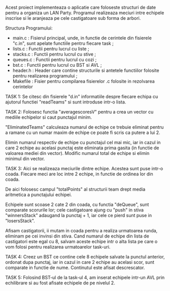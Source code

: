 Acest proiect implementeaza o aplicatie care foloseste structuri de date pentru a organiza un LAN Party. Programul realizeaza meciuri intre echipele inscrise si le aranjeaza pe cele castigatoare sub forma de arbori.


Structura Programului:

- main.c : Fisierul principal, unde, in functie de cerintele din fisierele "c.in", sunt apelate functiile pentru fiecare task ;
- lists.c : Functii pentru lucrul cu liste ;
- stacks.c : Functii pentru lucrul cu stive ;
- queues.c : Functii pentru lucrul cu cozi ;
- bst.c : Functii pentru lucrul cu BST si AVL ;
- header.h : Header care contine structurile si antetele functiilor folosite pentru realizarea programului ;
- Makefile : Fisier pentru compilarea fisierelor .c folosite in rezolvarea cerintelor

TASK 1:
Se citesc din fisierele "d.in" informatiile despre fiecare echipa cu ajutorul functiei "readTeams" si sunt introduse intr-o lista.


TASK 2:
Folosesc functia "averagescoresV" pentru a crea un vector cu mediile echipelor si caut punctajul minim.

"EliminatedTeams" calculeaza numarul de echipe ce trebuie eliminat pentru a ramane cu un numar maxim de echipe ce poate fi scris ca putere a lui 2.

Elimin numarul respectiv de echipe cu punctajul cel mai mic, iar in cazul in care 2 echipe au acelasi punctaj este eliminata prima gasita (in functie de valoarea mediei din vector). Modific numarul total de echipe si elimin minimul din vector.


TASK 3:
Aici se realizeaza meciurile dintre echipe.
Acestea sunt puse intr-o coada. Fiecare meci are loc intre 2 echipe, in functie de ordinea lor din coada.

De aici folosesc campul "totalPoints" al structurii team drept media aritmetica a punctajului echipei.

Echipele sunt scoase 2 cate 2 din coada, cu functia "deQueue", sunt comparate scorurile lor; cele castigatoare ajung cu "push" in stiva "winnersStack" adaugand la punctaj + 1, iar cele ce pierd sunt puse in "losersStack".

Afisam castigatorii, ii mutam in coada pentru a realiza urmatoarea runda, eliminam pe cei invinsi din stiva. Cand numarul de echipe din lista de castigatori este egal cu 8, salvam aceste echipe intr o alta lista pe care o vom folosi pentru realizarea urmatoarelor task-uri.


TASK 4:
Creez un BST ce contine cele 8 echipele salvate la punctul anterior, ordonat dupa punctaj, iar in cazul in care 2 echipe au acelasi scor, sunt comparate in functie de nume. Continutul este afisat descrescator.


TASK 5:
Folosind BST-ul de la task-ul 4, am inserat echipele intr-un AVL prin echilibrare si au fost afisate echipele de pe nivelul 2.